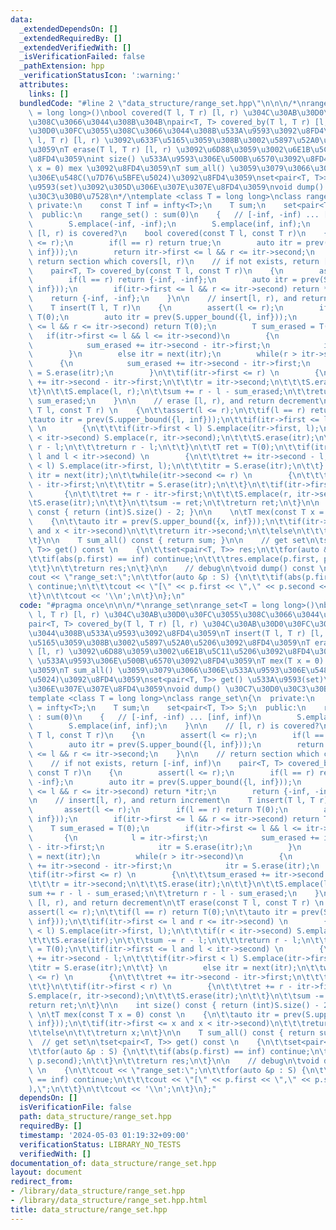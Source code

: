 ```yaml
---
data:
  _extendedDependsOn: []
  _extendedRequiredBy: []
  _extendedVerifiedWith: []
  _isVerificationFailed: false
  _pathExtension: hpp
  _verificationStatusIcon: ':warning:'
  attributes:
    links: []
  bundledCode: "#line 2 \"data_structure/range_set.hpp\"\n\n\n/*\nrange_set\nrange_set<T\
    \ = long long>()\nbool covered(T l, T r) [l, r) \u304C\u30AB\u30D0\u30FC\u3055\
    \u308C\u3066\u3044\u308B\u304B\npair<T, T> covered_by(T l, T r) [l, r) \u304C\u30AB\
    \u30D0\u30FC\u3055\u308C\u3066\u3044\u308B\u533A\u9593\u3092\u8FD4\u3059\nT insert(T\
    \ l, T r) [l, r) \u3092\u633F\u5165\u3059\u308B\u3002\u5897\u52A0\u5206\u3092\u8FD4\
    \u3059\nT erase(T l, T r) [l, r) \u3092\u6D88\u3059\u3002\u6E1B\u5C11\u5206\u3092\
    \u8FD4\u3059\nint size() \u533A\u9593\u306E\u500B\u6570\u3092\u8FD4\u3059\nT mex(T\
    \ x = 0) mex \u3092\u8FD4\u3059\nT sum_all() \u3059\u3079\u3066\u306E\u533A\u9593\
    \u306E\u548C(\u7D76\u5BFE\u5024)\u3092\u8FD4\u3059\nset<pair<T, T>> get() \u533A\
    \u9593(set)\u3092\u305D\u306E\u307E\u307E\u8FD4\u3059\nvoid dump() \u30C7\u30D0\
    \u30C3\u30B0\u7528\n*/\ntemplate <class T = long long>\nclass range_set\n{\n \
    \ private:\n    const T inf = infty<T>;\n    T sum;\n    set<pair<T, T>> S;\n\
    \  public:\n    range_set() : sum(0)\n    {   // [-inf, -inf) ... [inf, inf)\n\
    \        S.emplace(-inf, -inf);\n        S.emplace(inf, inf);\n    }\n\n    //\
    \ [l, r) is covered?\n    bool covered(const T l, const T r)\n    {\n        assert(l\
    \ <= r);\n        if(l == r) return true;\n        auto itr = prev(S.upper_bound({l,\
    \ inf}));\n        return itr->first <= l && r <= itr->second;\n    }\n\n    //\
    \ return section which covers[l, r)\n    // if not exists, return [-inf, inf)\n\
    \    pair<T, T> covered_by(const T l, const T r)\n    {\n        assert(l <= r);\n\
    \        if(l == r) return {-inf, -inf};\n        auto itr = prev(S.upper_bound({l,\
    \ inf}));\n        if(itr->first <= l && r <= itr->second) return *itr;\n    \
    \    return {-inf, -inf};\n    }\n\n    // insert[l, r), and return increment\n\
    \    T insert(T l, T r)\n    {\n        assert(l <= r);\n        if(l == r) return\
    \ T(0);\n        auto itr = prev(S.upper_bound({l, inf}));\n        if(itr->first\
    \ <= l && r <= itr->second) return T(0);\n        T sum_erased = T(0);\n     \
    \   if(itr->first <= l && l <= itr->second)\n        {\n            l = itr->first;\n\
    \            sum_erased += itr->second - itr->first;\n            itr = S.erase(itr);\n\
    \        }\n        else itr = next(itr);\n        while(r > itr->second)\n  \
    \      {\n            sum_erased += itr->second - itr->first;\n            itr\
    \ = S.erase(itr);\n        }\n\t\tif(itr->first <= r) \n        {\n\t\t\tsum_erased\
    \ += itr->second - itr->first;\n\t\t\tr = itr->second;\n\t\t\tS.erase(itr);\n\t\
    \t}\n\t\tS.emplace(l, r);\n\t\tsum += r - l - sum_erased;\n\t\treturn r - l -\
    \ sum_erased;\n    }\n\n    // erase [l, r), and return decrement\n\tT erase(const\
    \ T l, const T r) \n    {\n\t\tassert(l <= r);\n\t\tif(l == r) return T(0);\n\t\
    \tauto itr = prev(S.upper_bound({l, inf}));\n\t\tif(itr->first <= l and r <= itr->second)\
    \ \n        {\n\t\t\tif(itr->first < l) S.emplace(itr->first, l);\n\t\t\tif(r\
    \ < itr->second) S.emplace(r, itr->second);\n\t\t\tS.erase(itr);\n\t\t\tsum -=\
    \ r - l;\n\t\t\treturn r - l;\n\t\t}\n\t\tT ret = T(0);\n\t\tif(itr->first <=\
    \ l and l < itr->second) \n        {\n\t\t\tret += itr->second - l;\n\t\t\tif(itr->first\
    \ < l) S.emplace(itr->first, l);\n\t\t\titr = S.erase(itr);\n\t\t} \n        else\
    \ itr = next(itr);\n\t\twhile(itr->second <= r) \n        {\n\t\t\tret += itr->second\
    \ - itr->first;\n\t\t\titr = S.erase(itr);\n\t\t}\n\t\tif(itr->first < r) \n \
    \       {\n\t\t\tret += r - itr->first;\n\t\t\tS.emplace(r, itr->second);\n\t\t\
    \tS.erase(itr);\n\t\t}\n\t\tsum -= ret;\n\t\treturn ret;\n\t}\n\n    int size()\
    \ const { return (int)S.size() - 2; }\n\n    \n\tT mex(const T x = 0) const \n\
    \    {\n\t\tauto itr = prev(S.upper_bound({x, inf}));\n\t\tif(itr->first <= x\
    \ and x < itr->second)\n\t\t\treturn itr->second;\n\t\telse\n\t\t\treturn x;\n\
    \t}\n\n    T sum_all() const { return sum; }\n\n    // get set\n\tset<pair<T,\
    \ T>> get() const \n    {\n\t\tset<pair<T, T>> res;\n\t\tfor(auto &p : S) {\n\t\
    \t\tif(abs(p.first) == inf) continue;\n\t\t\tres.emplace(p.first, p.second);\n\
    \t\t}\n\t\treturn res;\n\t}\n\n    // debug\n\tvoid dump() const \n    {\n\t\t\
    cout << \"range_set:\";\n\t\tfor(auto &p : S) {\n\t\t\tif(abs(p.first) == inf)\
    \ continue;\n\t\t\tcout << \"[\" << p.first << \",\" << p.second << \"),\";\n\t\
    \t}\n\t\tcout << '\\n';\n\t}\n};\n"
  code: "#pragma once\n\n\n/*\nrange_set\nrange_set<T = long long>()\nbool covered(T\
    \ l, T r) [l, r) \u304C\u30AB\u30D0\u30FC\u3055\u308C\u3066\u3044\u308B\u304B\n\
    pair<T, T> covered_by(T l, T r) [l, r) \u304C\u30AB\u30D0\u30FC\u3055\u308C\u3066\
    \u3044\u308B\u533A\u9593\u3092\u8FD4\u3059\nT insert(T l, T r) [l, r) \u3092\u633F\
    \u5165\u3059\u308B\u3002\u5897\u52A0\u5206\u3092\u8FD4\u3059\nT erase(T l, T r)\
    \ [l, r) \u3092\u6D88\u3059\u3002\u6E1B\u5C11\u5206\u3092\u8FD4\u3059\nint size()\
    \ \u533A\u9593\u306E\u500B\u6570\u3092\u8FD4\u3059\nT mex(T x = 0) mex \u3092\u8FD4\
    \u3059\nT sum_all() \u3059\u3079\u3066\u306E\u533A\u9593\u306E\u548C(\u7D76\u5BFE\
    \u5024)\u3092\u8FD4\u3059\nset<pair<T, T>> get() \u533A\u9593(set)\u3092\u305D\
    \u306E\u307E\u307E\u8FD4\u3059\nvoid dump() \u30C7\u30D0\u30C3\u30B0\u7528\n*/\n\
    template <class T = long long>\nclass range_set\n{\n  private:\n    const T inf\
    \ = infty<T>;\n    T sum;\n    set<pair<T, T>> S;\n  public:\n    range_set()\
    \ : sum(0)\n    {   // [-inf, -inf) ... [inf, inf)\n        S.emplace(-inf, -inf);\n\
    \        S.emplace(inf, inf);\n    }\n\n    // [l, r) is covered?\n    bool covered(const\
    \ T l, const T r)\n    {\n        assert(l <= r);\n        if(l == r) return true;\n\
    \        auto itr = prev(S.upper_bound({l, inf}));\n        return itr->first\
    \ <= l && r <= itr->second;\n    }\n\n    // return section which covers[l, r)\n\
    \    // if not exists, return [-inf, inf)\n    pair<T, T> covered_by(const T l,\
    \ const T r)\n    {\n        assert(l <= r);\n        if(l == r) return {-inf,\
    \ -inf};\n        auto itr = prev(S.upper_bound({l, inf}));\n        if(itr->first\
    \ <= l && r <= itr->second) return *itr;\n        return {-inf, -inf};\n    }\n\
    \n    // insert[l, r), and return increment\n    T insert(T l, T r)\n    {\n \
    \       assert(l <= r);\n        if(l == r) return T(0);\n        auto itr = prev(S.upper_bound({l,\
    \ inf}));\n        if(itr->first <= l && r <= itr->second) return T(0);\n    \
    \    T sum_erased = T(0);\n        if(itr->first <= l && l <= itr->second)\n \
    \       {\n            l = itr->first;\n            sum_erased += itr->second\
    \ - itr->first;\n            itr = S.erase(itr);\n        }\n        else itr\
    \ = next(itr);\n        while(r > itr->second)\n        {\n            sum_erased\
    \ += itr->second - itr->first;\n            itr = S.erase(itr);\n        }\n\t\
    \tif(itr->first <= r) \n        {\n\t\t\tsum_erased += itr->second - itr->first;\n\
    \t\t\tr = itr->second;\n\t\t\tS.erase(itr);\n\t\t}\n\t\tS.emplace(l, r);\n\t\t\
    sum += r - l - sum_erased;\n\t\treturn r - l - sum_erased;\n    }\n\n    // erase\
    \ [l, r), and return decrement\n\tT erase(const T l, const T r) \n    {\n\t\t\
    assert(l <= r);\n\t\tif(l == r) return T(0);\n\t\tauto itr = prev(S.upper_bound({l,\
    \ inf}));\n\t\tif(itr->first <= l and r <= itr->second) \n        {\n\t\t\tif(itr->first\
    \ < l) S.emplace(itr->first, l);\n\t\t\tif(r < itr->second) S.emplace(r, itr->second);\n\
    \t\t\tS.erase(itr);\n\t\t\tsum -= r - l;\n\t\t\treturn r - l;\n\t\t}\n\t\tT ret\
    \ = T(0);\n\t\tif(itr->first <= l and l < itr->second) \n        {\n\t\t\tret\
    \ += itr->second - l;\n\t\t\tif(itr->first < l) S.emplace(itr->first, l);\n\t\t\
    \titr = S.erase(itr);\n\t\t} \n        else itr = next(itr);\n\t\twhile(itr->second\
    \ <= r) \n        {\n\t\t\tret += itr->second - itr->first;\n\t\t\titr = S.erase(itr);\n\
    \t\t}\n\t\tif(itr->first < r) \n        {\n\t\t\tret += r - itr->first;\n\t\t\t\
    S.emplace(r, itr->second);\n\t\t\tS.erase(itr);\n\t\t}\n\t\tsum -= ret;\n\t\t\
    return ret;\n\t}\n\n    int size() const { return (int)S.size() - 2; }\n\n   \
    \ \n\tT mex(const T x = 0) const \n    {\n\t\tauto itr = prev(S.upper_bound({x,\
    \ inf}));\n\t\tif(itr->first <= x and x < itr->second)\n\t\t\treturn itr->second;\n\
    \t\telse\n\t\t\treturn x;\n\t}\n\n    T sum_all() const { return sum; }\n\n  \
    \  // get set\n\tset<pair<T, T>> get() const \n    {\n\t\tset<pair<T, T>> res;\n\
    \t\tfor(auto &p : S) {\n\t\t\tif(abs(p.first) == inf) continue;\n\t\t\tres.emplace(p.first,\
    \ p.second);\n\t\t}\n\t\treturn res;\n\t}\n\n    // debug\n\tvoid dump() const\
    \ \n    {\n\t\tcout << \"range_set:\";\n\t\tfor(auto &p : S) {\n\t\t\tif(abs(p.first)\
    \ == inf) continue;\n\t\t\tcout << \"[\" << p.first << \",\" << p.second << \"\
    ),\";\n\t\t}\n\t\tcout << '\\n';\n\t}\n};"
  dependsOn: []
  isVerificationFile: false
  path: data_structure/range_set.hpp
  requiredBy: []
  timestamp: '2024-05-03 01:19:32+09:00'
  verificationStatus: LIBRARY_NO_TESTS
  verifiedWith: []
documentation_of: data_structure/range_set.hpp
layout: document
redirect_from:
- /library/data_structure/range_set.hpp
- /library/data_structure/range_set.hpp.html
title: data_structure/range_set.hpp
---
```

